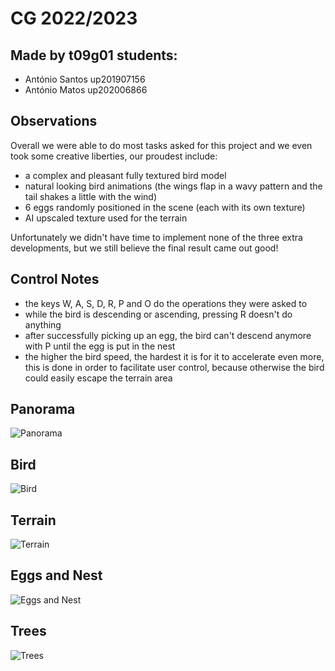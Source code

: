 # CG 2022/2023

## Made by t09g01 students:
- António Santos up201907156
- António Matos  up202006866

## Observations

Overall we were able to do most tasks asked for this project and we even took some creative liberties, our proudest include:
- a complex and pleasant fully textured bird model
- natural looking bird animations (the wings flap in a wavy pattern and the tail shakes a little with the wind)
- 6 eggs randomly positioned in the scene (each with its own texture)
- AI upscaled texture used for the terrain

Unfortunately we didn't have time to implement none of the three extra developments, but we still believe the final result came out good!

## Control Notes
- the keys W, A, S, D, R, P and O do the operations they were asked to
- while the bird is descending or ascending, pressing R doesn't do anything
- after successfully picking up an egg, the bird can't descend anymore with P until the egg is put in the nest
- the higher the bird speed, the hardest it is for it to accelerate even more, this is done in order to facilitate user control, because otherwise the bird could easily escape the terrain area

## Panorama
![Panorama](project/screenshots/project-t09-g01-n1.jpg)

## Bird
![Bird](project/screenshots/project-t09-g01-n2.jpg)

## Terrain
![Terrain](project/screenshots/project-t09-g01-n3.jpg)

## Eggs and Nest
![Eggs and Nest](project/screenshots/project-t09-g01-n4.jpg)

## Trees
![Trees](project/screenshots/project-t09-g01-n5.jpg)